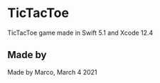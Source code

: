 # TicTacToe
TicTacToe game made in Swift 5.1 and Xcode 12.4

## Made by
Made by Marco, March 4 2021
